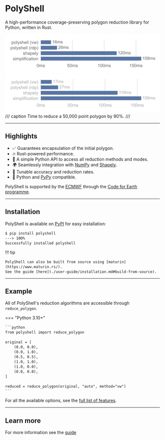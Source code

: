 # PolyShell

A high-performance coverage-preserving polygon reduction library for Python, written in Rust.

![Benchmark](assets/Benchmark-Light.svg#only-light)
![Benchmark](assets/Benchmark-Dark.svg#only-dark)
/// caption
Time to reduce a 50,000 point polygon by 90%.
///

---

## Highlights

- ✅ Guarantees encapsulation of the initial polygon.
- 🔥 Rust-powered performance.
- 🧩 A simple Python API to access all reduction methods and modes.
- 🌍 Seamlessly integration with [NumPy](https://numpy.org/) and [Shapely](https://shapely.readthedocs.io/).
- 📏 Tunable accuracy and reduction rates.
- 🐍 Python and [PyPy](https://pypy.org/) compatible.

PolyShell is supported by the [ECMWF](https://www.ecmwf.int/) through
the [Code for Earth programme](https://codeforearth.ecmwf.int/).

---

## Installation

PolyShell is available on [PyPI](https://pypi.org/) for easy installation:

<!-- termynal -->

```
$ pip install polyshell
---> 100%
Successfully installed polyshell
```

!!! tip

    PolyShell can also be built from source using [maturin](https://www.maturin.rs/).
    See the guide [here](./user-guide/installation.md#build-from-source).

---

## Example

All of PolyShell's reduction algorithms are accessible through `reduce_polygon`.

=== "Python 3.10+"

    ```python
    from polyshell import reduce_polygon

    original = [
        (0.0, 0.0),
        (0.0, 1.0),
        (0.5, 0.5),
        (1.0, 1.0),
        (1.0, 0.0),
        (0.0, 0.0),
    ]

    reduced = reduce_polygon(original, "auto", method="vw")
    ```

For all the available options, see the [full list of features](user-guide/features.md).

---

## Learn more

For more information see the [guide](user-guide/index.md)

